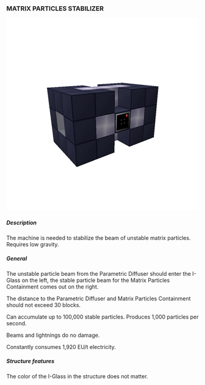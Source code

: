 ### MATRIX PARTICLES STABILIZER

![LOGO](media/gregtech/MATRIXSTABILIZER.png)

##### Description

The machine is needed to stabilize the beam of unstable matrix particles. Requires low gravity.

##### General

The unstable particle beam from the Parametric Diffuser should enter the I-Glass on the left, the stable particle beam for the Matrix Particles Containment comes out on the right.

The distance to the Parametric Diffuser and Matrix Particles Containment should not exceed 30 blocks.


Can accumulate up to 100,000 stable particles. Produces 1,000 particles per second.


Beams and lightnings do no damage.

Constantly consumes 1,920 EU/t electricity.

##### Structure features

The color of the I-Glass in the structure does not matter.
